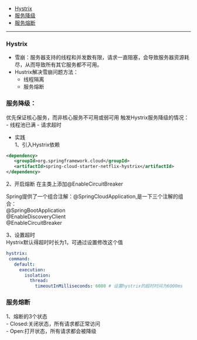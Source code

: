 * [Hystrix](#Hystrix)
* [服务降级](#服务降级)
* [服务熔断](#服务熔断)
---------------
### Hystrix
* 雪崩：服务器支持的线程和并发数有限，请求一直阻塞，会导致服务器资源耗尽，从而导致所有其它服务都不可用。
* Hustrix解决雪崩问题方法：
  - 线程隔离
  - 服务熔断
  
### 服务降级：  
  优先保证核心服务，而非核心服务不可用或弱可用
  触发Hystrix服务降级的情况：
    - 线程池已满
    - 请求超时
    
 * 实践  
 1、引入Hystrix依赖
 ```xml
 <dependency>
    <groupId>org.springframework.cloud</groupId>
    <artifactId>spring-cloud-starter-netflix-hystrix</artifactId>
</dependency>
 ```
 
 2、开启熔断
 在主类上添加@EnableCircuitBreaker
 
 Spring提供了一个组合注解：@SpringCloudApplication,是一下三个注解的组合：  
 @SpringBootApplication  
 @EnableDiscoveryClient  
 @EnableCircuitBreaker
 
 3、设置超时  
 Hystrix默认得超时时长为1，可通过设置修改这个值
 ```yml
 hystrix:
  command:
    default:
      execution:
        isolation:
          thread:
            timeoutInMilliseconds: 6000 # 设置hystrix的超时时间为6000ms
 ```           
 
 ### 服务熔断
 1、熔断的3个状态  
    - Closed:关闭状态，所有请求都正常访问  
    - Open:打开状态，所有请求都会被降级
